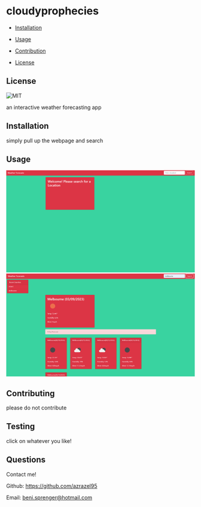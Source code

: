 # cloudyprophecies
  

- [Installation](#installation)

- [Usage](#usage)

- [Contribution](#contributing)

- [License](#license)


## License

![MIT](https://img.shields.io/github/license/azrazel95/cloudyprophecies)


an interactive weather forecasting app





## Installation

simply pull up the webpage and search



## Usage

![ page on first startup displaying a greeting card](./assets/images/cloudyprohpecies.png "page on load") 
![ a page that displays the forecast, recent searches and a searchbutton](./assets/images/cloudyprohpecies2.png "page after search") 



## Contributing

please do not contribute



## Testing

click on whatever you like!



## Questions

Contact me!

Github: https://github.com/azrazel95

Email: beni.sprenger@hotmail.com

